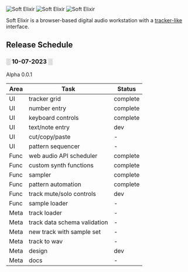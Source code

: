 ![Soft Elixir](/assets/soft-elixir-1.png)
![Soft Elixir](/assets/soft-elixir-2.png)
![Soft Elixir](/assets/soft-elixir-3.png)

Soft Elixir is a browser-based digital audio workstation with a [tracker-like](https://en.wikipedia.org/wiki/Music_tracker) interface.

## Release Schedule

### ░ 10-07-2023 ░

Alpha 0.0.1

| Area | Task | Status |
| --- | --- | --- |
| UI | tracker grid | complete |
| UI | number entry | complete |
| UI | keyboard controls | complete |
| UI | text/note entry | dev |
| UI | cut/copy/paste | - |
| UI | pattern sequencer | - |
| Func | web audio API scheduler | complete |
| Func | custom synth functions | complete |
| Func | sampler | complete |
| Func | pattern automation | complete |
| Func | track mute/solo controls | dev |
| Func | sample loader | - |
| Meta | track loader | - |
| Meta | track data schema validation | - |
| Meta | new track with sample set | - |
| Meta | track to wav | - |
| Meta | design | dev |
| Meta | docs | - |